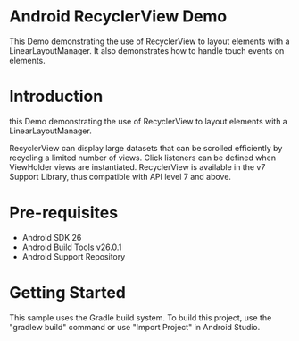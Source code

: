# Android RecyclerView Demo

This Demo demonstrating the use of RecyclerView to layout elements with a LinearLayoutManager. It also demonstrates how to handle touch events on elements.

# Introduction

this Demo demonstrating the use of RecyclerView to layout elements with a LinearLayoutManager.

RecyclerView can display large datasets that can be scrolled efficiently by recycling a limited number of views. Click listeners can be defined when ViewHolder views are instantiated. RecyclerView is available in the v7 Support Library, thus compatible with API level 7 and above.

# Pre-requisites

- Android SDK 26
- Android Build Tools v26.0.1
- Android Support Repository

# Getting Started

This sample uses the Gradle build system. To build this project, use the "gradlew build" command or use "Import Project" in Android Studio.
